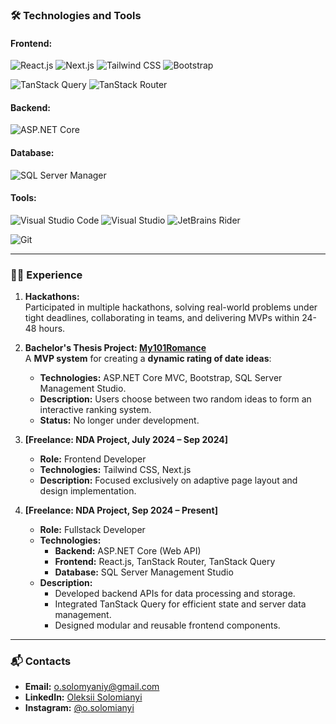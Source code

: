 ### 🛠️ Technologies and Tools

#### Frontend:
<p align="start">
  <img src="https://img.shields.io/badge/Frontend-React-61DAFB?style=for-the-badge&logo=react&logoColor=white" alt="React.js" />
  <img src="https://img.shields.io/badge/Frontend-Next.js-000000?style=for-the-badge&logo=nextdotjs&logoColor=white" alt="Next.js" />
  <img src="https://img.shields.io/badge/Frontend-Tailwind_CSS-06B6D4?style=for-the-badge&logo=tailwind-css&logoColor=white" alt="Tailwind CSS" />
  <img src="https://img.shields.io/badge/Frontend-Bootstrap-7952B3?style=for-the-badge&logo=bootstrap&logoColor=white" alt="Bootstrap" />
</p>
<p align="start">
  <img src="https://img.shields.io/badge/State_TanStack_Query-FF4154?style=for-the-badge&logo=tanstack-query&logoColor=white" alt="TanStack Query" />
  <img src="https://img.shields.io/badge/State_TanStack_Router-FF4154?style=for-the-badge&logo=tanstack-router&logoColor=white" alt="TanStack Router" />
</p>

#### Backend:
<p align="start">
  <img src="https://img.shields.io/badge/Backend-ASP.NET_Core-5C2D91?style=for-the-badge&logo=.net&logoColor=white" alt="ASP.NET Core" />
</p>

#### Database:
<p align="start">
  <img src="https://img.shields.io/badge/Database-SQL_Server_Manager-CC2927?style=for-the-badge&logo=microsoft-sql-server&logoColor=white" alt="SQL Server Manager" />
</p>

#### Tools:
<p align="start">
  <img src="https://img.shields.io/badge/IDE-Visual_Studio_Code-007ACC?style=for-the-badge&logo=visual-studio-code&logoColor=white" alt="Visual Studio Code" />
  <img src="https://img.shields.io/badge/IDE-Visual_Studio-5C2D91?style=for-the-badge&logo=visual-studio&logoColor=white" alt="Visual Studio" />
  <img src="https://img.shields.io/badge/IDE-Rider-000000?style=for-the-badge&logo=jetbrains&logoColor=white" alt="JetBrains Rider" />
</p>
<p>
  <img src="https://img.shields.io/badge/Tools-Git-F05032?style=for-the-badge&logo=git&logoColor=white" alt="Git" />
</p>

---

### 🧑‍💻 Experience

1. **Hackathons:**  
   Participated in multiple hackathons, solving real-world problems under tight deadlines, collaborating in teams, and delivering MVPs within 24-48 hours.  

2. **Bachelor's Thesis Project: [My101Romance](https://github.com/dolbolesya/My101Romance)**  
   A **MVP system** for creating a **dynamic rating of date ideas**:  
   - **Technologies:** ASP.NET Core MVC, Bootstrap, SQL Server Management Studio.  
   - **Description:** Users choose between two random ideas to form an interactive ranking system.  
   - **Status:** No longer under development.  

3. **[Freelance: NDA Project, July 2024 – Sep 2024]**  
   - **Role:** Frontend Developer  
   - **Technologies:** Tailwind CSS, Next.js  
   - **Description:** Focused exclusively on adaptive page layout and design implementation.  

4. **[Freelance: NDA Project, Sep 2024 – Present]**  
   - **Role:** Fullstack Developer  
   - **Technologies:**  
     - **Backend:** ASP.NET Core (Web API)  
     - **Frontend:** React.js, TanStack Router, TanStack Query  
     - **Database:** SQL Server Management Studio  
   - **Description:**  
     - Developed backend APIs for data processing and storage.  
     - Integrated TanStack Query for efficient state and server data management.  
     - Designed modular and reusable frontend components.  

---

### 📬 Contacts

- **Email:** [o.solomyaniy@gmail.com](mailto:o.solomyaniy@gmail.com)  
- **LinkedIn:** [Oleksii Solomianyi](https://www.linkedin.com/in/osolomianyi/)  
- **Instagram:** [@o.solomianyi](https://www.instagram.com/o.solomianyi/)  
